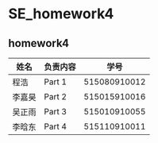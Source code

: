 # SE_homework4
## homework4
| 姓名 | 负责内容 | 学号 |
| ------ | ------ | ----- |
| 程浩 | Part 1 | 515080910012 |
| 李嘉昊 | Part 2 | 515015910016 |
| 吴正雨 | Part 3 |515010910055|
| 李晗东 | Part 4 | 515110910011 |
